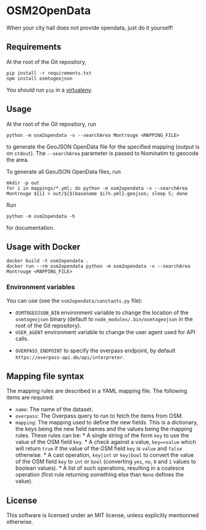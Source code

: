 OSM2OpenData
============

When your city hall does not provide opendata, just do it yourself!


## Requirements

At the root of the Git repository,

```
pip install -r requirements.txt
npm install osmtogeojson
```

You should run `pip` in a
[virtualenv](https://docs.python-guide.org/dev/virtualenvs/).


## Usage

At the root of the Git repository, run

```
python -m osm2opendata -v --searchArea Montrouge <MAPPING_FILE>
```

to generate the GeoJSON OpenData file for the specified mapping (output is on
`stdout`). The `--searchArea` parameter is passed to Nominatim to geocode the
area.


To generate all GeoJSON OpenData files, run

```
mkdir -p out
for i in mappings/*.yml; do python -m osm2opendata -v --searchArea Montrouge ${i} > out/${$(basename $i)%.yml}.geojson; sleep 5; done
```

Run

```
python -m osm2opendata -h
```

for documentation.

## Usage with Docker

```
docker build -t osm2opendata .
docker run --rm osm2opendata python -m osm2opendata -v --searchArea Montrouge <MAPPING_FILE>
```


### Environment variables

You can use (see the `osm2opendata/constants.py` file):

* `OSMTOGEOJSON_BIN` environment variable to change the location of the
    `osmtogeojson` binary (default to `node_modules/.bin/osmtogeojson` in the
    root of the Git repository).
* `USER_AGENT` environment variable to change the user agent used for API
    calls.
- `OVERPASS_ENDPOINT` to specify the overpass endpoint, by default `https://overpass-api.de/api/interpreter`.


## Mapping file syntax

The mapping rules are described in a YAML mapping file. The following items
are required:

* `name`: The name of the dataset.
* `overpass`: The Overpass query to run to fetch the items from OSM.
* `mapping`: The mapping used to define the new fields. This is a dictionary,
    the keys being the new field names and the values being the mapping rules.
    These rules can be:
        * A single string of the form `key` to use the value of the OSM field
            `key`.
        * A check against a value, `key==value` which will return `true` if
            the value of the OSM field `key` is `value` and `false` otherwise.
        * A cast operation, `key|int` or `key|bool` to convert the value of
            the OSM field `key` to `int` or `bool` (converting `yes`, `no`,
            `0` and `1` values to boolean values).
        * A list of such operations, resulting in a coalesce operation (first
            rule returning something else than `None` defines the value).


## License

This software is licensed under an MIT license, unless explicitly mentionned otherwise.
